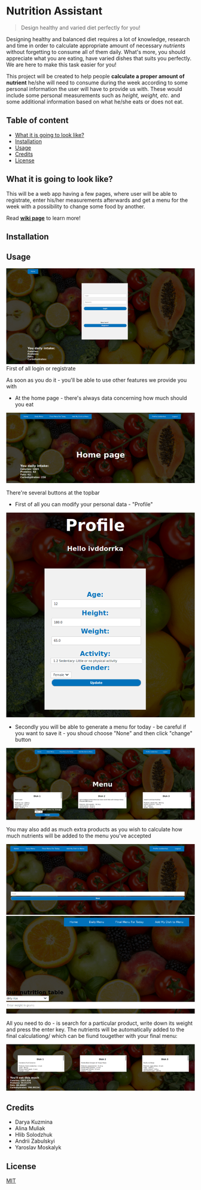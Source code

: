 # Nutrition Assistant
> Design healthy and varied diet perfectly for you! 

Designing healthy and balanced diet requires a lot of knowledge, research and time in order to  calculate appropriate amount of necessary *nutrients* without forgetting to consume all of them daily. What's more, you should appreciate what you are eating, have varied dishes that suits you perfectly. We are here to make this task easier for you!

This project will be created to help people **calculate a proper amount of nutrient** he/she will need to consume during the week according to some personal information the user will have to provide us with. These would include some personal measurements such as *height, weight, etc.* and some additional information based on what he/she eats or does not eat.


## Table of content
* [What it is going to look like?](#what-it-is-going-to-look-like%3F)
* [Installation](#installation)
* [Usage](#usage)
* [Credits](#credits)
* [License](#license)

## What it is going to look like?
This will be a web app having a few pages, where user will be able to registrate, enter his/her measurements afterwards and get a menu for the week with a possibility to change some food by another. 

Read **[wiki page](https://github.com/ivddorrka/OP_nutriotionproject/wiki/Idea-of-project)** to learn more!

## Installation

## Usage
 

![Screenshot](loginpage.png)
First of all login or registrate

As soon as you do it - you'll be able to use other features we provide you with 
* At the home page - there's always data concerning how much should you eat

![Screenshot](homepage.png)

There're several buttons at the topbar 
* First of all you can modify your personal data - "Profile" 

![Screenshot](profile.png)

* Secondly you will be able to generate a menu for today - be careful if you want to save it - you shoud choose "None" and then click "change" button 

![Screenshot](menupage.png)

You may also add as much extra products as you wish to calculate how much nutrients will be added to the menu you've accepted 

![Screenshot](choicepage.png)
![Screenshot](weightpage.png)

All you need to do - is search for a particular product, write down its weight and press the enter key. The nutrients will be automatically added to the final calculationg/ which can be fiund tougether with your final menu:

![Screenshot](finalpage.png)

## Credits
* Darya Kuzmina
* Alina Muliak
* Hlib Solodzhuk
* Andrii Zabulskyi
* Yaroslav Moskalyk

## License
[MIT](LICENSE)

